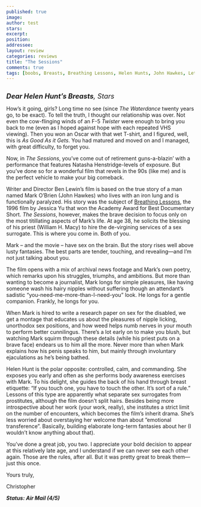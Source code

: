 ```yaml
---
published: true
image:
author: test 
stars: 
excerpt: 
position: 
addressee: 
layout: review
categories: reviews
title: "The Sessions"
comments: true
tags: [boobs, Breasts, Breathing Lessons, Helen Hunts, John Hawkes, Letters, naked, nipple, nude, Oscar, The Sessions, tits]
---
```

<div><p><strong><span class="full-image-block ssNonEditable"><span><a href="/letters/2012/11/23/the-sessions.html"><img src="http://static.squarespace.com/static/5005f6bcc4aa41161b33e89e/5329cf1fe4b07c068ebf74de/5329cf1fe4b07c068ebf773b/1353730945143/The%20Sessions2.jpg" alt="" /></a></span></span></strong></p>
<p><em><span style="font-size:130%;"><strong>Dear Helen Hunt&rsquo;s Breasts</strong>, Stars</span></em></p>
<p>How&rsquo;s it going, girls? Long time no see (since <em>The Waterdance </em>twenty years go, to be exact). To tell the truth, I thought our relationship was over. Not even the cow-flinging winds of an F-5 <em>Twister </em>were enough to bring you back to me (even as I hoped against hope with each repeated VHS viewing). Then you won an Oscar with that wet T-shirt, and I figured, well, this is <em>As Good As it Gets</em>. You had matured and moved on and I managed, with great difficulty, to forget you.</p>
<p>Now, in <em>The Sessions</em>, you&rsquo;ve come out of retirement guns-a-blazin&rsquo; with a performance that features Natasha Henstridge-levels of exposure.  But you&rsquo;ve done so for a wonderful film that revels in the 90s (like me) and is the perfect vehicle to make your big comeback.</p>
<p>Writer and Director Ben Lewin&rsquo;s film is based on the true story of a man named Mark O&rsquo;Brien (John Hawkes) who lives with an iron lung and is functionally paralyzed. His story was the subject of <a href="http://www.snagfilms.com/films/title/breathing_lessons">Breathing Lessons</a>, the 1996 film by Jessica Yu that won the Academy Award for Best Documentary Short. <em>The Sessions</em>, however, makes the brave decision to focus only on the most titillating aspects of Mark&rsquo;s life. At age 38, he solicits the blessing of his priest (William H. Macy) to hire the de-virgining services of a sex surrogate. This is where you come in. Both of you.</p>
<p>Mark &ndash; and the movie &ndash; have sex on the brain. But the story rises well above lusty fantasies. The best parts are tender, touching, and revealing&mdash;and I&rsquo;m not just talking about you.</p>
<p>The film opens with a mix of archival news footage and Mark&rsquo;s own poetry, which remarks upon his struggles, triumphs, and ambitions. But more than wanting to become a journalist, Mark longs for simple pleasures, like having someone wash his hairy nipples without suffering though an attendant&rsquo;s sadistic &ldquo;you-need-me-more-than-I-need-you&rdquo; look. He longs for a gentle companion. Frankly, he longs for you.</p>
<p>When Mark is hired to write a research paper on sex for the disabled, we get a montage that educates us about the pleasures of nipple licking, unorthodox sex positions, and how weed helps numb nerves in your mouth to perform better cunnilingus. There&rsquo;s a lot early on to make you blush, but watching Mark squirm through these details (while his priest puts on a brave face) endears us to him all the more. Never more than when Mark explains how his penis speaks to him, but mainly through involuntary ejaculations as he&rsquo;s being bathed.</p>
<p>Helen Hunt is the polar opposite: controlled, calm, and commanding. She exposes you early and often as she performs body awareness exercises with Mark.  To his delight, she guides the back of his hand through breast etiquette: &ldquo;If you touch one, you have to touch the other. It&rsquo;s sort of a rule.&rdquo; Lessons of this type are apparently what separate sex surrogates from prostitutes, although the film doesn&rsquo;t split hairs. Besides being more introspective about her work (your work, really), she institutes a strict limit on the number of encounters, which becomes the film&rsquo;s inherit drama. She&rsquo;s less worried about overstaying her welcome than  about &rdquo;emotional transference&rdquo;. Basically, building elaborate long-term fantasies about her (I wouldn&rsquo;t know anything about that).</p>
<p>You&rsquo;ve done a great job, you two. I appreciate your bold decision to appear at this relatively late age, and I understand if we can never see each other again. Those are the rules, after all. But it was pretty great to break them&mdash;just this once.</p>
<p>Yours truly,</p>
<p>Christopher</p>
<p><strong><em>Status: Air Mail (4/5)</em></strong></p></div>
